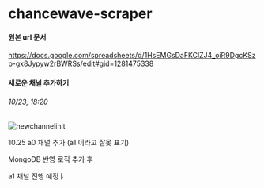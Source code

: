 # chancewave-scraper
#### 원본 url 문서
https://docs.google.com/spreadsheets/d/1HsEMGsDaFKClZJ4_oiR9DgcKSzp-gx8Jypyw2rBWRSs/edit#gid=1281475338

#### 새로운 채널 추가하기 
###### 10/23, 18:20

![newchannelinit](https://user-images.githubusercontent.com/48904372/138550628-7f5b0e4d-70ce-4ce6-8811-362033f7b402.png)


10.25 
a0 채널 추가 (a1 이라고 잘못 표기)

MongoDB 반영 로직 추가 후 

a1 채널 진행 예정ㅑ
